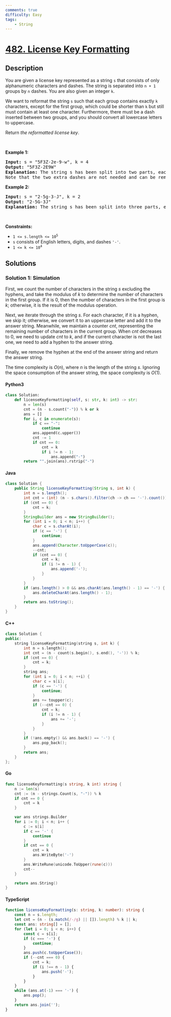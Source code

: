```yaml
---
comments: true
difficulty: Easy
tags:
    - String
---
```


<!-- problem:start -->

# [482. License Key Formatting](https://leetcode.com/problems/license-key-formatting)

## Description

<!-- description:start -->

<p>You are given a license key represented as a string <code>s</code> that consists of only alphanumeric characters and dashes. The string is separated into <code>n + 1</code> groups by <code>n</code> dashes. You are also given an integer <code>k</code>.</p>

<p>We want to reformat the string <code>s</code> such that each group contains exactly <code>k</code> characters, except for the first group, which could be shorter than <code>k</code> but still must contain at least one character. Furthermore, there must be a dash inserted between two groups, and you should convert all lowercase letters to uppercase.</p>

<p>Return <em>the reformatted license key</em>.</p>

<p>&nbsp;</p>
<p><strong class="example">Example 1:</strong></p>

<pre>
<strong>Input:</strong> s = &quot;5F3Z-2e-9-w&quot;, k = 4
<strong>Output:</strong> &quot;5F3Z-2E9W&quot;
<strong>Explanation:</strong> The string s has been split into two parts, each part has 4 characters.
Note that the two extra dashes are not needed and can be removed.
</pre>

<p><strong class="example">Example 2:</strong></p>

<pre>
<strong>Input:</strong> s = &quot;2-5g-3-J&quot;, k = 2
<strong>Output:</strong> &quot;2-5G-3J&quot;
<strong>Explanation:</strong> The string s has been split into three parts, each part has 2 characters except the first part as it could be shorter as mentioned above.
</pre>

<p>&nbsp;</p>
<p><strong>Constraints:</strong></p>

<ul>
	<li><code>1 &lt;= s.length &lt;= 10<sup>5</sup></code></li>
	<li><code>s</code> consists of English letters, digits, and dashes <code>&#39;-&#39;</code>.</li>
	<li><code>1 &lt;= k &lt;= 10<sup>4</sup></code></li>
</ul>

<!-- description:end -->

## Solutions

<!-- solution:start -->

### Solution 1: Simulation

First, we count the number of characters in the string $s$ excluding the hyphens, and take the modulus of $k$ to determine the number of characters in the first group. If it is $0$, then the number of characters in the first group is $k$; otherwise, it is the result of the modulus operation.

Next, we iterate through the string $s$. For each character, if it is a hyphen, we skip it; otherwise, we convert it to an uppercase letter and add it to the answer string. Meanwhile, we maintain a counter $cnt$, representing the remaining number of characters in the current group. When $cnt$ decreases to $0$, we need to update $cnt$ to $k$, and if the current character is not the last one, we need to add a hyphen to the answer string.

Finally, we remove the hyphen at the end of the answer string and return the answer string.

The time complexity is $O(n)$, where $n$ is the length of the string $s$. Ignoring the space consumption of the answer string, the space complexity is $O(1)$.

<!-- tabs:start -->

#### Python3

```python
class Solution:
    def licenseKeyFormatting(self, s: str, k: int) -> str:
        n = len(s)
        cnt = (n - s.count("-")) % k or k
        ans = []
        for i, c in enumerate(s):
            if c == "-":
                continue
            ans.append(c.upper())
            cnt -= 1
            if cnt == 0:
                cnt = k
                if i != n - 1:
                    ans.append("-")
        return "".join(ans).rstrip("-")
```

#### Java

```java
class Solution {
    public String licenseKeyFormatting(String s, int k) {
        int n = s.length();
        int cnt = (int) (n - s.chars().filter(ch -> ch == '-').count()) % k;
        if (cnt == 0) {
            cnt = k;
        }
        StringBuilder ans = new StringBuilder();
        for (int i = 0; i < n; i++) {
            char c = s.charAt(i);
            if (c == '-') {
                continue;
            }
            ans.append(Character.toUpperCase(c));
            --cnt;
            if (cnt == 0) {
                cnt = k;
                if (i != n - 1) {
                    ans.append('-');
                }
            }
        }
        if (ans.length() > 0 && ans.charAt(ans.length() - 1) == '-') {
            ans.deleteCharAt(ans.length() - 1);
        }
        return ans.toString();
    }
}
```

#### C++

```cpp
class Solution {
public:
    string licenseKeyFormatting(string s, int k) {
        int n = s.length();
        int cnt = (n - count(s.begin(), s.end(), '-')) % k;
        if (cnt == 0) {
            cnt = k;
        }
        string ans;
        for (int i = 0; i < n; ++i) {
            char c = s[i];
            if (c == '-') {
                continue;
            }
            ans += toupper(c);
            if (--cnt == 0) {
                cnt = k;
                if (i != n - 1) {
                    ans += '-';
                }
            }
        }
        if (!ans.empty() && ans.back() == '-') {
            ans.pop_back();
        }
        return ans;
    }
};
```

#### Go

```go
func licenseKeyFormatting(s string, k int) string {
	n := len(s)
	cnt := (n - strings.Count(s, "-")) % k
	if cnt == 0 {
		cnt = k
	}

	var ans strings.Builder
	for i := 0; i < n; i++ {
		c := s[i]
		if c == '-' {
			continue
		}
		if cnt == 0 {
			cnt = k
			ans.WriteByte('-')
		}
		ans.WriteRune(unicode.ToUpper(rune(c)))
		cnt--
	}

	return ans.String()
}
```

#### TypeScript

```ts
function licenseKeyFormatting(s: string, k: number): string {
    const n = s.length;
    let cnt = (n - (s.match(/-/g) || []).length) % k || k;
    const ans: string[] = [];
    for (let i = 0; i < n; i++) {
        const c = s[i];
        if (c === '-') {
            continue;
        }
        ans.push(c.toUpperCase());
        if (--cnt === 0) {
            cnt = k;
            if (i !== n - 1) {
                ans.push('-');
            }
        }
    }
    while (ans.at(-1) === '-') {
        ans.pop();
    }
    return ans.join('');
}
```

<!-- tabs:end -->

<!-- solution:end -->

<!-- problem:end -->
